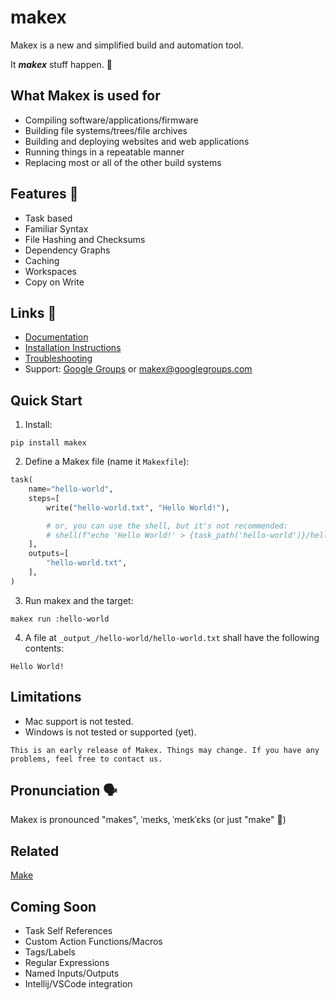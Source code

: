 # makex

<!-- heading -->

Makex is a new and simplified build and automation tool.

It __*makex*__ stuff happen. 🙂

<!-- features -->


## What Makex is used for

- Compiling software/applications/firmware
- Building file systems/trees/file archives
- Building and deploying websites and web applications
- Running things in a repeatable manner
- Replacing most or all of the other build systems

## Features 🍩

- Task based
- Familiar Syntax
- File Hashing and Checksums
- Dependency Graphs
- Caching
- Workspaces
- Copy on Write

<!-- links -->

## Links 🔗

- [Documentation](https://meta.company/go/makex)
- [Installation Instructions](https://documents.meta.company/makex/latest/install)
- [Troubleshooting](https://documents.meta.company/makex/latest/trouble)
- Support: [Google Groups](http://groups.google.com/group/makex) or [makex@googlegroups.com](mailto://makex@googlegroups.com)

<!-- quick-start -->


## Quick Start

1. Install:

  ```shell
  pip install makex
  ```

2. Define a Makex file (name it `Makexfile`):

  ```python 
  task(
      name="hello-world",
      steps=[
          write("hello-world.txt", "Hello World!"),
  
          # or, you can use the shell, but it's not recommended:
          # shell(f"echo 'Hello World!' > {task_path('hello-world')}/hello-world.txt"),
      ],
      outputs=[
          "hello-world.txt",
      ],
  )
  ```

3. Run makex and the target:

  ```shell
  makex run :hello-world
  ```

4. A file at `_output_/hello-world/hello-world.txt` shall have the following contents:

  ```
  Hello World!
  ```

## Limitations

- Mac support is not tested.
- Windows is not tested or supported (yet).

```{note}
This is an early release of Makex. Things may change. If you have any problems, feel free to contact us. 
```

## Pronunciation 🗣

Makex is pronounced "makes", ˈmeɪks, ˈmeɪkˈɛks (or just "make" 🙂)

## Related

[Make](https://en.wikipedia.org/wiki/Make_(software))

## Coming Soon

- Task Self References
- Custom Action Functions/Macros
- Tags/Labels
- Regular Expressions
- Named Inputs/Outputs
- Intellij/VSCode integration